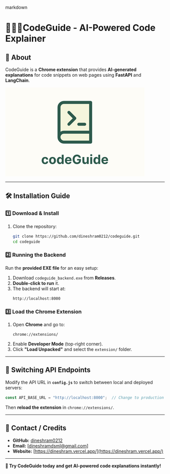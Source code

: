 markdown
# 👨🏽‍💻CodeGuide - AI-Powered Code Explainer

## 📌 About
CodeGuide is a **Chrome extension** that provides **AI-generated explanations** for code snippets on web pages using **FastAPI** and **LangChain**.

![CodeGuide Banner](images/codeGuide.png)

---

## 🛠️ Installation Guide

### **1️⃣ Download & Install**
1. Clone the repository:
   ```bash
   git clone https://github.com/dineshram0212/codeguide.git
   cd codeguide
   ```

### **2️⃣ Running the Backend**
Run the **provided EXE file** for an easy setup:
1. Download `codeguide_backend.exe` from **Releases**.
2. **Double-click to run** it.
3. The backend will start at:
   ```
   http://localhost:8000
   ```

### **3️⃣ Load the Chrome Extension**
1. Open **Chrome** and go to:
   ```
   chrome://extensions/
   ```
2. Enable **Developer Mode** (top-right corner).
3. Click **"Load Unpacked"** and select the `extension/` folder.

---

## 🔄 **Switching API Endpoints**
Modify the API URL in **`config.js`** to switch between local and deployed servers:
```javascript
const API_BASE_URL = "http://localhost:8000";  // Change to production if needed
```
Then **reload the extension** in `chrome://extensions/`.

---

## 📧 Contact / Credits
- **GitHub:** [dineshram0212](https://github.com/dineshram0212)
- **Email:** [dineshramdsml@gmail.com]
- **Website:** [https://dineshram.vercel.app/](https://dineshram.vercel.app/)

---

**🚀 Try CodeGuide today and get AI-powered code explanations instantly!**